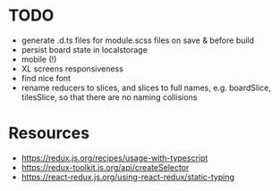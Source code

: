 # TODO

- generate .d.ts files for module.scss files on save & before build
- persist board state in localstorage
- mobile (!)
- XL screens responsiveness
- find nice font
- rename reducers to slices, and slices to full names, e.g. boardSlice, tilesSlice, so that there are no naming collisions

# Resources

- https://redux.js.org/recipes/usage-with-typescript
- https://redux-toolkit.js.org/api/createSelector
- https://react-redux.js.org/using-react-redux/static-typing
